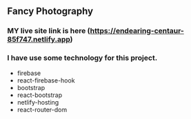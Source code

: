  ## Fancy Photography
 ### MY live site link is here (https://endearing-centaur-85f747.netlify.app)

 ### I have use some technology for this project.
 - firebase
 - react-firebase-hook
 - bootstrap
 - react-bootstrap
 - netlify-hosting
 - react-router-dom
 